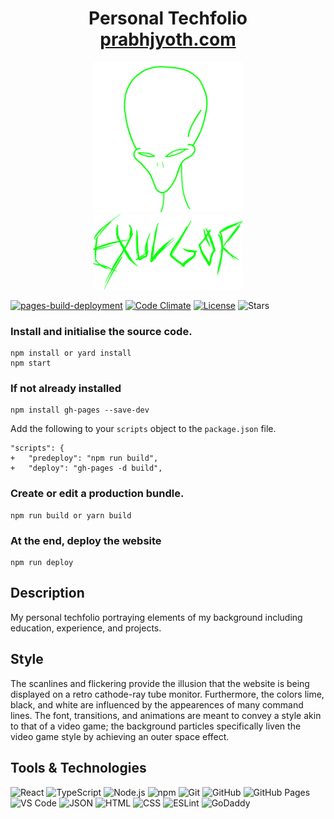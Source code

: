 <div align="center">
  <h1>
    Personal Techfolio<br />
    <a href="https://prabhjyoth.com">prabhjyoth.com</a>
  </h1>
  <img src="./assets/alien-lime.png" style="width: 25vw;" alt="alien"/><br />
  <img src="./assets/exulgor-drawing.png" style="width: 25vw;" alt="exulgor"/>
</div>

[![pages-build-deployment](https://github.com/thoresonjd/react-portfolio/actions/workflows/pages/pages-build-deployment/badge.svg?branch=gh-pages)](https://github.com/thoresonjd/react-portfolio/actions/workflows/pages/pages-build-deployment)
[![Code Climate](https://codeclimate.com/github/thoresonjd/react-portfolio/badges/gpa.svg)](https://codeclimate.com/github/thoresonjd/react-portfolio)
[![License](https://img.shields.io/github/license/thoresonjd/react-portfolio)](LICENSE)
![Stars](https://img.shields.io/github/stars/thoresonjd/react-portfolio?logo=github&style=social)

### Install and initialise the source code.

```
npm install or yard install
npm start
```

### If not already installed

```
npm install gh-pages --save-dev
```

Add the following to your `scripts` object to the `package.json` file.
```
"scripts": {
+   "predeploy": "npm run build",
+   "deploy": "gh-pages -d build",
```

### Create or edit a production bundle.

```
npm run build or yarn build
```


### At the end, deploy the website

```
npm run deploy
```


## Description
My personal techfolio portraying elements of my background including education, experience, and projects.

## Style 
The scanlines and flickering provide the illusion that the website is being displayed on a retro cathode-ray tube monitor. Furthermore, the colors lime, black, and white are influenced by the appearences of many command lines. The font, transitions, and animations are meant to convey a style akin to that of a video game; the background particles specifically liven the video game style by achieving an outer space effect.

## Tools & Technologies
![React](https://img.shields.io/badge/React-20232A?style=for-the-badge&logo=react&logoColor=61DAFB)
![TypeScript](https://img.shields.io/badge/TypeScript-007ACC?style=for-the-badge&logo=typescript&logoColor=white)
![Node.js](https://img.shields.io/badge/Node.js-339933?style=for-the-badge&logo=nodedotjs&logoColor=white)
![npm](https://img.shields.io/badge/npm-CB3837?style=for-the-badge&logo=npm&logoColor=white)
![Git](https://img.shields.io/badge/GIT-E44C30?style=for-the-badge&logo=git&logoColor=white)
![GitHub](https://img.shields.io/badge/GitHub-100000?style=for-the-badge&logo=github&logoColor=white)
![GitHub Pages](https://img.shields.io/badge/GitHub%20Pages-222222?style=for-the-badge&logo=GitHub%20Pages&logoColor=white)
![VS Code](https://img.shields.io/badge/VSCode-0078D4?style=for-the-badge&logo=visual%20studio%20code&logoColor=white)
![JSON](https://img.shields.io/badge/json-5E5C5C?style=for-the-badge&logo=json&logoColor=white)
![HTML](https://img.shields.io/badge/HTML5-E34F26?style=for-the-badge&logo=html5&logoColor=white)
![CSS](https://img.shields.io/badge/CSS3-1572B6?style=for-the-badge&logo=css3&logoColor=white)
![ESLint](https://camo.githubusercontent.com/0fb62d704898141bf5a5dfb5acc68901ecf35372bccde7bb9e5ca0164fb6e38d/68747470733a2f2f696d672e736869656c64732e696f2f62616467652f65736c696e742d3341333344313f7374796c653d666f722d7468652d6261646765266c6f676f3d65736c696e74266c6f676f436f6c6f723d7768697465)
![GoDaddy](https://img.shields.io/badge/GoDaddy-1adddb?style=for-the-badge)

